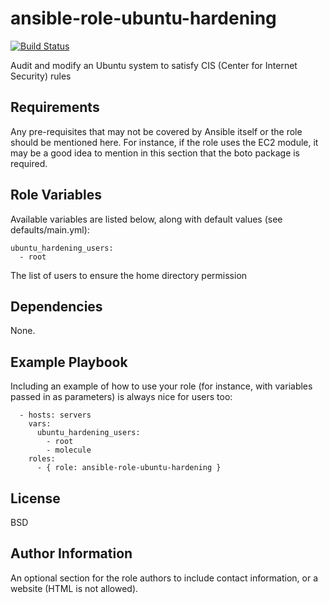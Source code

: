 ansible-role-ubuntu-hardening
=========

[![Build Status](https://travis-ci.org/NeowayLabs/ansible-role-ubuntu-hardening.svg?branch=master)](https://travis-ci.org/NeowayLabs/ansible-role-ubuntu-hardening)

Audit and modify an Ubuntu system to satisfy CIS (Center for Internet Security) rules

Requirements
------------

Any pre-requisites that may not be covered by Ansible itself or the role should
be mentioned here. For instance, if the role uses the EC2 module, it may be a
good idea to mention in this section that the boto package is required.

Role Variables
--------------

Available variables are listed below, along with default values (see defaults/main.yml):

```shell
ubuntu_hardening_users:
  - root
```

The list of users to ensure the home directory permission


Dependencies
------------

None.

Example Playbook
----------------

Including an example of how to use your role (for instance, with variables
passed in as parameters) is always nice for users too:

```shell
  - hosts: servers
    vars:
      ubuntu_hardening_users:
        - root
        - molecule
    roles:
      - { role: ansible-role-ubuntu-hardening }
```

License
-------

BSD

Author Information
------------------

An optional section for the role authors to include contact information, or a
website (HTML is not allowed).
